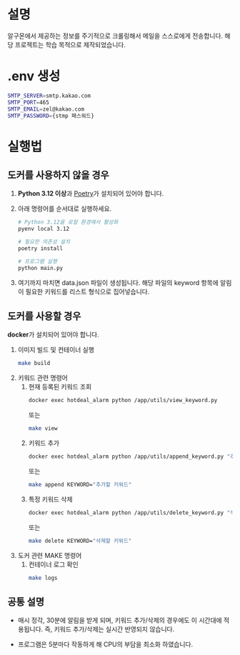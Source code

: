 # 설명

알구몬에서 제공하는 정보를 주기적으로 크롤링해서 메일을 스스로에게 전송합니다.
해당 프로젝트는 학습 목적으로 제작되었습니다.

# .env 생성

```bash
SMTP_SERVER=smtp.kakao.com
SMTP_PORT=465
SMTP_EMAIL=zel@kakao.com
SMTP_PASSWORD={stmp 패스워드}
```

# 실행법

## 도커를 사용하지 않을 경우

1. **Python 3.12 이상**과 [Poetry](https://python-poetry.org/)가 설치되어 있어야 합니다.
2. 아래 명령어를 순서대로 실행하세요.

    ```bash
    # Python 3.12을 로컬 환경에서 활성화
    pyenv local 3.12

    # 필요한 의존성 설치
    poetry install

    # 프로그램 실행
    python main.py
    ```

3. 여기까지 마치면 data.json 파일이 생성됩니다. 해당 파일의 keyword 항목에 알림이 필요한 키워드를 리스트 형식으로 집어넣습니다.

## 도커를 사용할 경우

**docker**가 설치되어 있어야 합니다.

1. 이미지 빌드 및 컨테이너 실행
    ```bash
    make build
    ```
2. 키워드 관련 명령어
    1. 현재 등록된 키워드 조회
        ```bash
        docker exec hotdeal_alarm python /app/utils/view_keyword.py
        ```
        또는
        ```bash
        make view
        ```
    2. 키워드 추가
        ```bash
        docker exec hotdeal_alarm python /app/utils/append_keyword.py "추가할 키워드"
        ```
        또는
        ```bash
        make append KEYWORD="추가할 키워드"
        ```
    3. 특정 키워드 삭제
        ```bash
        docker exec hotdeal_alarm python /app/utils/delete_keyword.py "삭제할 키워드"
        ```
        또는
        ```bash
        make delete KEYWORD="삭제할 키워드"
        ```
3. 도커 관련 MAKE 명령어
    1. 컨테이너 로그 확인
        ```bash
        make logs
        ```

## 공통 설명

-   매시 정각, 30분에 알림을 받게 되며, 키워드 추가/삭제의 경우에도 이 시간대에 적용됩니다. 즉, 키워드 추가/삭제는 실시간 반영되지 않습니다.

-   프로그램은 5분마다 작동하게 해 CPU의 부담을 최소화 하였습니다.

